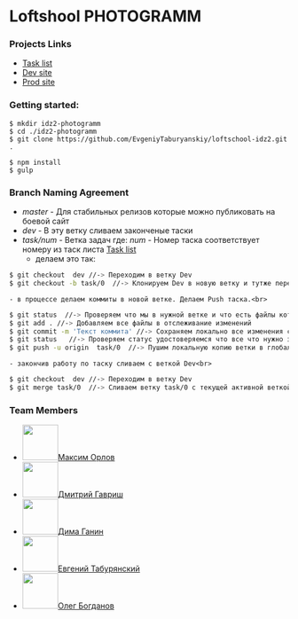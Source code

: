 # Loftshool **PHOTOGRAMM**

### Projects Links
* [Task list](https://docs.google.com/spreadsheets/d/1fGqRRAGeujqcND2gL5ljCe2yVsB1Guc97A_XADirQ3I/edit#gid=0)
* [Dev site]()
* [Prod site]()

### Getting started:

```
$ mkdir idz2-photogramm
$ cd ./idz2-photogramm
$ git clone https://github.com/EvgeniyTaburyanskiy/loftschool-idz2.git .

$ npm install
$ gulp
```

###  Branch Naming Agreement
* _master_ - Для стабильных релизов которые можно публиковать на боевой сайт
* _dev_ - В эту ветку сливаем законченые таски
* _task/num_ - Ветка задач где: _num_ - Номер таска соответствует номеру из таск листа [Task list](https://docs.google.com/spreadsheets/d/1fGqRRAGeujqcND2gL5ljCe2yVsB1Guc97A_XADirQ3I/edit#gid=0)
    - делаем это так:
```sh
$ git checkout  dev //-> Переходим в ветку Dev
$ git checkout -b task/0  //-> Клонируем Dev в новую ветку и тутже переходим в эту ветку
```

    - в процессе делаем коммиты в новой ветке. Делаем Push таска.<br>
```sh
$ git status  //-> Проверяем что мы в нужной ветке и что есть файлы которые еще не в отслеживании
$ git add . //-> Добавляем все файлы в отслеживание изменений
$ git commit -m 'Текст коммита' //-> Сохраняем локально все изменения с коментарием.
$ git status   //-> Проверяем статус удостоверяемся что все что нужно закоммитилось
$ git push -u origin  task/0  //-> Пушим локальную копию ветки в глобальный репозиторий
```

    - закончив работу по таску сливаем с веткой Dev<br>
```sh  
$ git checkout  dev //-> Переходим в ветку Dev
$ git merge task/0  //-> Сливаем ветку task/0 с текущей активной веткой dev
```
        
        
### Team Members 
* <img src="https://github.com/favicon.ico" width="64">[Максим Орлов](http://github.com)
* <img src="https://avatars1.githubusercontent.com/u/19729612?v=3&s=460" width="64">[Дмитрий Гавриш](https://github.com/dmitrygavrish)
* <img src="https://avatars1.githubusercontent.com/u/7986099?v=3&s=460" width="64">[Дима Ганин](https://github.com/ganya555)
* <img src="https://avatars1.githubusercontent.com/u/7585251?v=3&s=460" width="64">[Евгений Табурянский](https://github.com/EvgeniyTaburyanskiy)
* <img src="https://avatars2.githubusercontent.com/u/16744815?v=3&s=460" width="64">[Олег Богданов](https://github.com/obogdanov)
